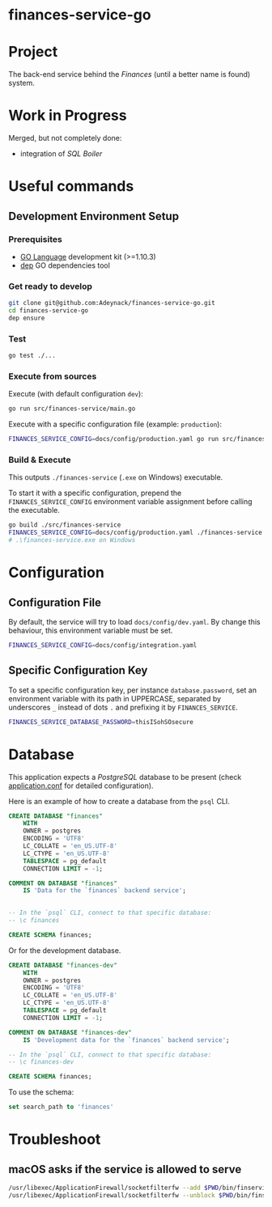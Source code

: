 finances-service-go
===

# Project

The back-end service behind the _Finances_ (until a better name is found) system.

# Work in Progress

Merged, but not completely done:
- integration of _SQL Boiler_

# Useful commands

## Development Environment Setup

### Prerequisites

* [GO Language](https://golang.org/doc/install) development kit (>=1.10.3)
* [dep](https://golang.github.io/dep/docs/installation.html) GO dependencies tool

### Get ready to develop

```bash
git clone git@github.com:Adeynack/finances-service-go.git
cd finances-service-go
dep ensure
```

### Test

```bash
go test ./...
```

### Execute from sources

Execute (with default configuration `dev`):
```bash
go run src/finances-service/main.go
```

Execute with a specific configuration file (example: `production`):
```bash
FINANCES_SERVICE_CONFIG=docs/config/production.yaml go run src/finances-service/main.go
```

### Build & Execute

This outputs `./finances-service` (`.exe` on Windows) executable.

To start it with a specific configuration, prepend the `FINANCES_SERVICE_CONFIG` environment
variable assignment before calling the executable.

```bash
go build ./src/finances-service
FINANCES_SERVICE_CONFIG=docs/config/production.yaml ./finances-service
# .\finances-service.exe on Windows
```

# Configuration

## Configuration File

By default, the service will try to load `docs/config/dev.yaml`. By change this
behaviour, this environment variable must be set.

```bash
FINANCES_SERVICE_CONFIG=docs/config/integration.yaml
```

## Specific Configuration Key

To set a specific configuration key, per instance `database.password`,
set an environment variable with its path in UPPERCASE, separated by underscores `_` instead
of dots `.` and prefixing it by `FINANCES_SERVICE`.

```bash
FINANCES_SERVICE_DATABASE_PASSWORD=thisISohSOsecure
```


# Database

This application expects a _PostgreSQL_ database to be present (check [application.conf](./src/main/resources/application.conf)
for detailed configuration).

Here is an example of how to create a database from the `psql` CLI.

```sql
CREATE DATABASE "finances"
    WITH 
    OWNER = postgres
    ENCODING = 'UTF8'
    LC_COLLATE = 'en_US.UTF-8'
    LC_CTYPE = 'en_US.UTF-8'
    TABLESPACE = pg_default
    CONNECTION LIMIT = -1;

COMMENT ON DATABASE "finances"
    IS 'Data for the `finances` backend service';
    

-- In the `psql` CLI, connect to that specific database:
-- \c finances

CREATE SCHEMA finances;
```

Or for the development database.
```sql
CREATE DATABASE "finances-dev"
    WITH 
    OWNER = postgres
    ENCODING = 'UTF8'
    LC_COLLATE = 'en_US.UTF-8'
    LC_CTYPE = 'en_US.UTF-8'
    TABLESPACE = pg_default
    CONNECTION LIMIT = -1;

COMMENT ON DATABASE "finances-dev"
    IS 'Development data for the `finances` backend service';

-- In the `psql` CLI, connect to that specific database:
-- \c finances-dev

CREATE SCHEMA finances;
```

To use the schema:
```sql
set search_path to 'finances'
```

# Troubleshoot

## macOS asks if the service is allowed to serve

```bash
/usr/libexec/ApplicationFirewall/socketfilterfw --add $PWD/bin/finservice
/usr/libexec/ApplicationFirewall/socketfilterfw --unblock $PWD/bin/finservice
```
